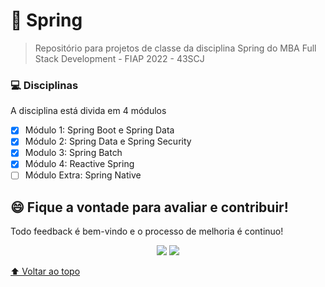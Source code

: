 # :leaves: Spring

>Repositório para projetos de classe da disciplina Spring do MBA Full Stack Development - FIAP 2022 - 43SCJ

### 💻 Disciplinas
A disciplina está divida em 4 módulos 

- [x] Módulo 1: Spring Boot e Spring Data
- [x] Módulo 2: Spring Data e Spring Security
- [x] Modulo 3: Spring Batch
- [x] Módulo 4: Reactive Spring
- [ ] Módulo Extra: Spring Native

## 😄 Fique a vontade para avaliar e contribuir!<br>

Todo feedback é bem-vindo e o processo de melhoria é continuo!

<p align="center"><a href="https://www.linkedin.com/in/caramujox/" alt="Linkedin">
<img src="https://img.shields.io/badge/-Linkedin-0e76a8?style=flat-square&logo=Linkedin&logoColor=white" /></a>
<a href="#" alt="Twitter">
<img src="https://img.shields.io/twitter/follow/camirujo?style=social" /></a>
</p>

[⬆ Voltar ao topo](#projeto-final-integration-and-devtools)<br>
